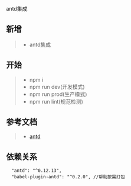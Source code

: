 antd集成

## 新增
>* antd集成

## 开始
>* npm i
>* npm run dev(开发模式)
>* npm run prod(生产模式)
>* npm run lint(规范检测)

## 参考文档
>* [antd](http://ant.design/)

## 依赖关系
```
  "antd": "^0.12.13",
  "babel-plugin-antd": "^0.2.0", //帮助按需打包
```
